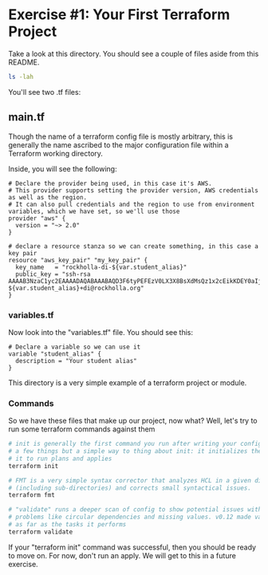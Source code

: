 # Exercise #1: Your First Terraform Project

Take a look at this directory.  You should see a couple of files aside from this README.

```bash
ls -lah
```

You'll see two .tf files:

## main.tf

Though the name of a terraform config file is mostly arbitrary, this is generally the name ascribed to the major configuration file within a Terraform working directory.

Inside, you will see the following:

```HCL
# Declare the provider being used, in this case it's AWS.
# This provider supports setting the provider version, AWS credentials as well as the region.
# It can also pull credentials and the region to use from environment variables, which we have set, so we'll use those
provider "aws" {
  version = "~> 2.0"
}

# declare a resource stanza so we can create something, in this case a key pair
resource "aws_key_pair" "my_key_pair" {
  key_name   = "rockholla-di-${var.student_alias}"
  public_key = "ssh-rsa AAAAB3NzaC1yc2EAAAADAQABAAABAQD3F6tyPEFEzV0LX3X8BsXdMsQz1x2cEikKDEY0aIj41qgxMCP/iteneqXSIFZBp5vizPvaoIR3Um9xK7PGoW8giupGn+EPuxIA4cDM4vzOqOkiMPhz5XK0whEjkVzTo4+S0puvDZuwIsdiW9mxhJc7tgBNL0cYlWSYVkz4G/fslNfRPW5mYAM49f4fhtxPb5ok4Q2Lg9dPKVHO/Bgeu5woMc7RY0p1ej6D4CKFE6lymSDJpW0YHX/wqE9+cfEauh7xZcG0q9t2ta6F6fmX0agvpFyZo8aFbXeUBr7osSCJNgvavWbM/06niWrOvYX2xwWdhXmXSrbX8ZbabVohBK41 ${var.student_alias}+di@rockholla.org"
}
```

### variables.tf

Now look into the "variables.tf" file.  You should see this:

```hcl
# Declare a variable so we can use it
variable "student_alias" {
  description = "Your student alias"
}
```

This directory is a very simple example of a terraform project or module.

### Commands

So we have these files that make up our project, now what?  Well, let's try to run some terraform commands against them

```bash
# init is generally the first command you run after writing your config files.  It does
# a few things but a simple way to thing about init: it initializes the working directory to prepare
# it to run plans and applies
terraform init

# FMT is a very simple syntax corrector that analyzes HCL in a given directory
# (including sub-directories) and corrects small syntactical issues.
terraform fmt

# "validate" runs a deeper scan of config to show potential issues with more complex
# problems like circular dependencies and missing values. v0.12 made validate a bit simpler
# as far as the tasks it performs
terraform validate
```

If your "terraform init" command was successful, then you should be ready to move on. For now, don't run an apply. We will get to this in a future exercise.
